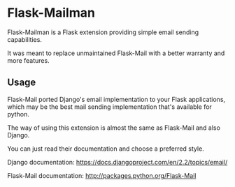 # Flask-Mailman

Flask-Mailman is a Flask extension providing simple email sending capabilities.

It was meant to replace unmaintained Flask-Mail with a better warranty and more features.

## Usage

Flask-Mail ported Django's email implementation to your Flask applications, which may be the best mail sending implementation that's available for python.

The way of using this extension is almost the same as Flask-Mail and also Django.

You can just read their documentation and choose a preferred style.

Django documentation: https://docs.djangoproject.com/en/2.2/topics/email/

Flask-Mail documentation: http://packages.python.org/Flask-Mail
